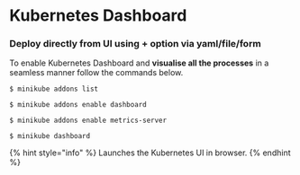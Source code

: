 # Kubernetes Dashboard

### Deploy directly from UI using + option via yaml/file/form

To enable Kubernetes Dashboard and **visualise all the processes** in a seamless manner follow the commands below.

```text
$ minikube addons list
```

```text
$ minikube addons enable dashboard
```

```text
$ minikube addons enable metrics-server
```

```text
$ minikube dashboard
```

{% hint style="info" %}
Launches the Kubernetes UI in browser.
{% endhint %}

